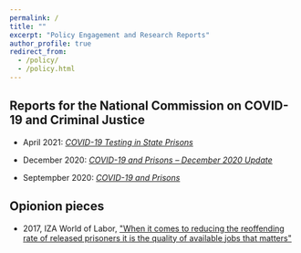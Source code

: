 ```yaml
---
permalink: /
title: ""
excerpt: "Policy Engagement and Research Reports"
author_profile: true
redirect_from: 
  - /policy/
  - /policy.html
---
```


## Reports for the National Commission on COVID-19 and Criminal Justice 

* April 2021: [*COVID-19 Testing in State Prisons*](https://covid19.counciloncj.org/2021/04/01/covid-19-testing-in-state-prisons/)

* December 2020: [*COVID-19 and Prisons – December 2020 Update*](https://covid19.counciloncj.org/2020/12/06/impact-report-covid-19-and-prisons/)

* Septempber 2020: [*COVID-19 and Prisons*](https://covid19.counciloncj.org/2020/09/02/covid-19-and-prisons/)

## Opionion pieces

* 2017, IZA World of Labor, ["When it comes to reducing the reoffending rate of released prisoners it is the quality of available jobs that matters"](https://wol.iza.org/press-releases/do-post-prison-job-opportunities-reduce-recidivism)

